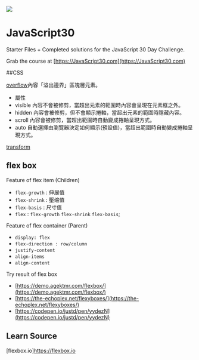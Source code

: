 ![](https://javascript30.com/images/JS3-social-share.png)

# JavaScript30

Starter Files + Completed solutions for the JavaScript 30 Day Challenge.

Grab the course at [https://JavaScript30.com](https://JavaScript30.com)

##CSS

[overflow](http://www.eion.com.tw/Blogger/?Pid=1158)內容「溢出邊界」區塊層元素。
  - 屬性
  - visible 內容不會被修剪，當超出元素的範圍時內容會呈現在元素框之外。
  - hidden 內容會被修剪，但不會顯示捲軸，當超出元素的範圍時隱藏內容。
  - scroll 內容會被修剪，當超出範圍時自動變成捲軸呈現方式。
  - auto 自動選擇由瀏覽器決定如何顯示(預設值)，當超出範圍時自動變成捲軸呈現方式。

[transform](https://developer.mozilla.org/zh-TW/docs/Web/CSS/transform)

## flex box
Feature of flex item (Children)
  - `flex-growth` : 伸展值
  - `flex-shrink` : 壓缩值
  - `flex-basis` : 尺寸值
  - `flex` : `flex-growth` `flex-shrink` `flex-basis`;

Feature of flex container (Parent)
  - `display: flex`
  - `flex-direction : row/column`
  - `justify-content`
  - `align-items`
  - `align-content`

Try result of flex box
  - [https://demo.agektmr.com/flexbox/](https://demo.agektmr.com/flexbox/)
  - [https://the-echoplex.net/flexyboxes/](https://the-echoplex.net/flexyboxes/)
  - [https://codepen.io/justd/pen/yydezN](https://codepen.io/justd/pen/yydezN)



## Learn Source

[flexbox.io]https://flexbox.io